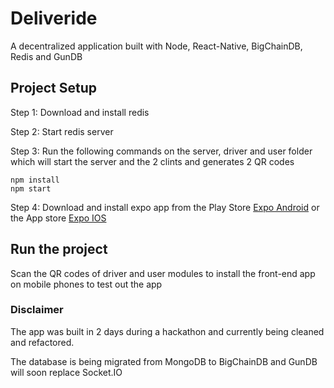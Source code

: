 # Deliveride

A decentralized application built with Node, React-Native, BigChainDB, Redis and GunDB

## Project Setup

Step 1: Download and install redis

Step 2: Start redis server

Step 3: Run the following commands on the server, driver and user folder which will start the server and the 2 clints and generates 2 QR codes

```
npm install
npm start
```

Step 4: Download and install expo app from the Play Store [Expo Android](https://play.google.com/store/apps/details?id=host.exp.exponent&hl=en) or the App store [Expo IOS](https://itunes.apple.com/us/app/expo-client/id982107779?mt=8)

## Run the project

Scan the QR codes of driver and user modules to install the front-end app on mobile phones to test out the app

### Disclaimer
The app was built in 2 days during a hackathon and currently being cleaned and refactored.

The database is being migrated from MongoDB to BigChainDB and GunDB will soon replace Socket.IO

